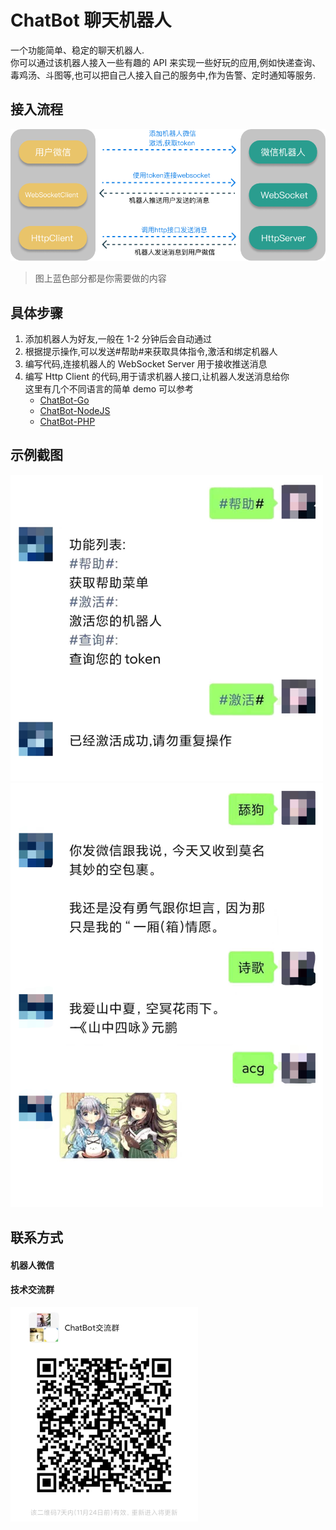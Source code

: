 # ChatBot 聊天机器人

一个功能简单、稳定的聊天机器人.  
你可以通过该机器人接入一些有趣的 API 来实现一些好玩的应用,例如快递查询、毒鸡汤、斗图等,也可以把自己人接入自己的服务中,作为告警、定时通知等服务.

## 接入流程

![流程图](./images/flow.png)

> 图上蓝色部分都是你需要做的内容

## 具体步骤

1. 添加机器人为好友,一般在 1-2 分钟后会自动通过
2. 根据提示操作,可以发送#帮助#来获取具体指令,激活和绑定机器人
3. 编写代码,连接机器人的 WebSocket Server 用于接收推送消息
4. 编写 Http Client 的代码,用于请求机器人接口,让机器人发送消息给你  
   这里有几个不同语言的简单 demo 可以参考
    - [ChatBot-Go]()
    - [ChatBot-NodeJS]()
    - [ChatBot-PHP]()

## 示例截图

![demo1](./images/demo1.png) ![demo2](./images/demo2.png)

## 联系方式

#### 机器人微信

#### 技术交流群

![qrcode_group](./images/qrcode_group.png)
